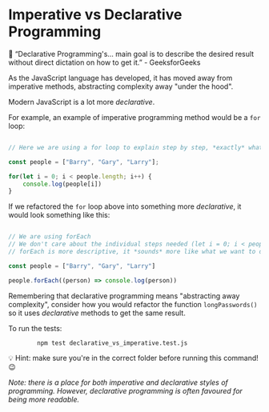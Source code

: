 # Imperative vs Declarative Programming

💬 “Declarative Programming's... main goal is to describe the desired result without direct dictation on how to get it.” - GeeksforGeeks

As the JavaScript language has developed, it has moved away from imperative methods, abstracting complexity away "under the hood".

Modern JavaScript is a lot more _declarative_.

For example, an example of imperative programming method would be a `for` loop:

```JavaScript

// Here we are using a for loop to explain step by step, *exactly* what our program should do

const people = ["Barry", "Gary", "Larry"];

for(let i = 0; i < people.length; i++) {
    console.log(people[i])
}

```

If we refactored the `for` loop above into something more _declarative_, it would look something like this:

```JavaScript

// We are using forEach
// We don't care about the individual steps needed (let i = 0; i < people.length etc) to get what we want - these details are hidden away
// forEach is more descriptive, it *sounds* more like what we want to do...

const people = ["Barry", "Gary", "Larry"]

people.forEach((person) => console.log(person))

```

Remembering that declarative programming means "abstracting away complexity", consider how you would refactor the function `longPasswords()` so it uses _declarative_ methods to get the same result.

To run the tests:

            npm test declarative_vs_imperative.test.js

💡 Hint: make sure you're in the correct folder before running this command! 😉

_Note: there is a place for both imperative and declarative styles of programming. However, declarative programming is often favoured for being more readable._
